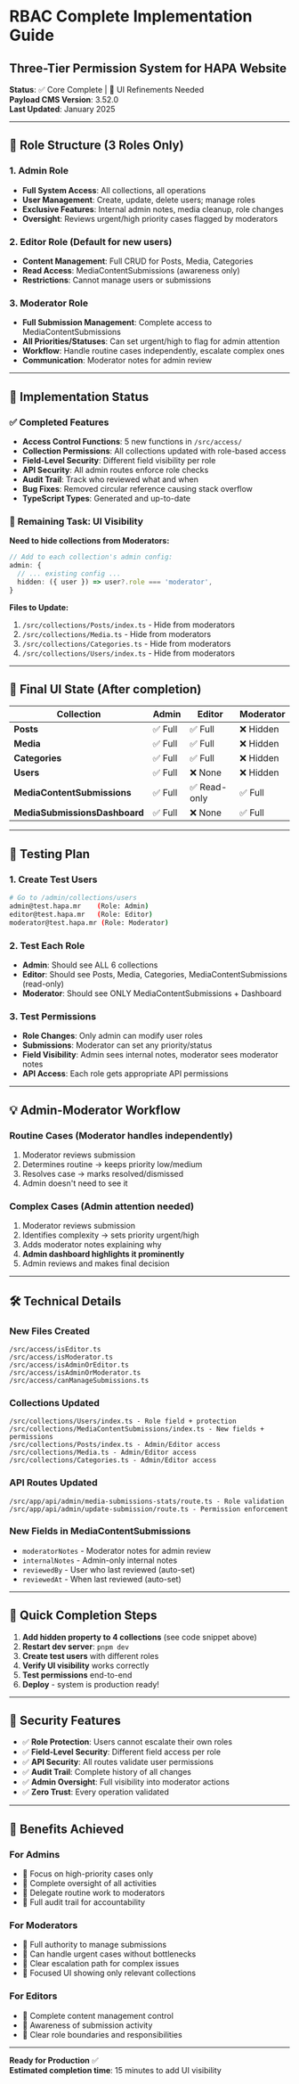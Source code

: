 # RBAC Complete Implementation Guide
## Three-Tier Permission System for HAPA Website

**Status**: ✅ Core Complete | 🔄 UI Refinements Needed  
**Payload CMS Version**: 3.52.0  
**Last Updated**: January 2025

---

## 🎯 **Role Structure (3 Roles Only)**

### **1. Admin Role**
- **Full System Access**: All collections, all operations
- **User Management**: Create, update, delete users; manage roles
- **Exclusive Features**: Internal admin notes, media cleanup, role changes
- **Oversight**: Reviews urgent/high priority cases flagged by moderators

### **2. Editor Role** (Default for new users)
- **Content Management**: Full CRUD for Posts, Media, Categories
- **Read Access**: MediaContentSubmissions (awareness only)
- **Restrictions**: Cannot manage users or submissions

### **3. Moderator Role**
- **Full Submission Management**: Complete access to MediaContentSubmissions
- **All Priorities/Statuses**: Can set urgent/high to flag for admin attention
- **Workflow**: Handle routine cases independently, escalate complex ones
- **Communication**: Moderator notes for admin review

---

## 🔧 **Implementation Status**

### ✅ **Completed Features**
- **Access Control Functions**: 5 new functions in `/src/access/`
- **Collection Permissions**: All collections updated with role-based access
- **Field-Level Security**: Different field visibility per role
- **API Security**: All admin routes enforce role checks
- **Audit Trail**: Track who reviewed what and when
- **Bug Fixes**: Removed circular reference causing stack overflow
- **TypeScript Types**: Generated and up-to-date

### 🔄 **Remaining Task: UI Visibility**

**Need to hide collections from Moderators:**

```typescript
// Add to each collection's admin config:
admin: {
  // ... existing config ...
  hidden: ({ user }) => user?.role === 'moderator',
}
```

**Files to Update:**
1. `/src/collections/Posts/index.ts` - Hide from moderators
2. `/src/collections/Media.ts` - Hide from moderators  
3. `/src/collections/Categories.ts` - Hide from moderators
4. `/src/collections/Users/index.ts` - Hide from moderators

---

## 🎯 **Final UI State (After completion)**

| Collection | Admin | Editor | Moderator |
|------------|-------|--------|-----------|
| **Posts** | ✅ Full | ✅ Full | ❌ Hidden |
| **Media** | ✅ Full | ✅ Full | ❌ Hidden |
| **Categories** | ✅ Full | ✅ Full | ❌ Hidden |
| **Users** | ✅ Full | ❌ None | ❌ Hidden |
| **MediaContentSubmissions** | ✅ Full | ✅ Read-only | ✅ Full |
| **MediaSubmissionsDashboard** | ✅ Full | ❌ None | ✅ Full |

---

## 🧪 **Testing Plan**

### **1. Create Test Users**
```bash
# Go to /admin/collections/users
admin@test.hapa.mr    (Role: Admin)
editor@test.hapa.mr   (Role: Editor) 
moderator@test.hapa.mr (Role: Moderator)
```

### **2. Test Each Role**
- **Admin**: Should see ALL 6 collections
- **Editor**: Should see Posts, Media, Categories, MediaContentSubmissions (read-only)
- **Moderator**: Should see ONLY MediaContentSubmissions + Dashboard

### **3. Test Permissions**
- **Role Changes**: Only admin can modify user roles
- **Submissions**: Moderator can set any priority/status
- **Field Visibility**: Admin sees internal notes, moderator sees moderator notes
- **API Access**: Each role gets appropriate API permissions

---

## 💡 **Admin-Moderator Workflow**

### **Routine Cases (Moderator handles independently)**
1. Moderator reviews submission
2. Determines routine → keeps priority low/medium
3. Resolves case → marks resolved/dismissed
4. Admin doesn't need to see it

### **Complex Cases (Admin attention needed)**
1. Moderator reviews submission
2. Identifies complexity → sets priority urgent/high
3. Adds moderator notes explaining why
4. **Admin dashboard highlights it prominently**
5. Admin reviews and makes final decision

---

## 🛠️ **Technical Details**

### **New Files Created**
```
/src/access/isEditor.ts
/src/access/isModerator.ts  
/src/access/isAdminOrEditor.ts
/src/access/isAdminOrModerator.ts
/src/access/canManageSubmissions.ts
```

### **Collections Updated**
```
/src/collections/Users/index.ts - Role field + protection
/src/collections/MediaContentSubmissions/index.ts - New fields + permissions
/src/collections/Posts/index.ts - Admin/Editor access
/src/collections/Media.ts - Admin/Editor access
/src/collections/Categories.ts - Admin/Editor access
```

### **API Routes Updated**
```
/src/app/api/admin/media-submissions-stats/route.ts - Role validation
/src/app/api/admin/update-submission/route.ts - Permission enforcement
```

### **New Fields in MediaContentSubmissions**
- `moderatorNotes` - Moderator notes for admin review
- `internalNotes` - Admin-only internal notes
- `reviewedBy` - User who last reviewed (auto-set)
- `reviewedAt` - When last reviewed (auto-set)

---

## 🚀 **Quick Completion Steps**

1. **Add hidden property to 4 collections** (see code snippet above)
2. **Restart dev server**: `pnpm dev`
3. **Create test users** with different roles
4. **Verify UI visibility** works correctly
5. **Test permissions** end-to-end
6. **Deploy** - system is production ready!

---

## 🔐 **Security Features**

- ✅ **Role Protection**: Users cannot escalate their own roles
- ✅ **Field-Level Security**: Different field access per role
- ✅ **API Security**: All routes validate user permissions
- ✅ **Audit Trail**: Complete history of all changes
- ✅ **Admin Oversight**: Full visibility into moderator actions
- ✅ **Zero Trust**: Every operation validated

---

## 🎉 **Benefits Achieved**

### **For Admins**
- 🎯 Focus on high-priority cases only
- 🎯 Complete oversight of all activities  
- 🎯 Delegate routine work to moderators
- 🎯 Full audit trail for accountability

### **For Moderators**
- 🎯 Full authority to manage submissions
- 🎯 Can handle urgent cases without bottlenecks
- 🎯 Clear escalation path for complex issues
- 🎯 Focused UI showing only relevant collections

### **For Editors**
- 🎯 Complete content management control
- 🎯 Awareness of submission activity
- 🎯 Clear role boundaries and responsibilities

---

**Ready for Production** ✅  
**Estimated completion time**: 15 minutes to add UI visibility